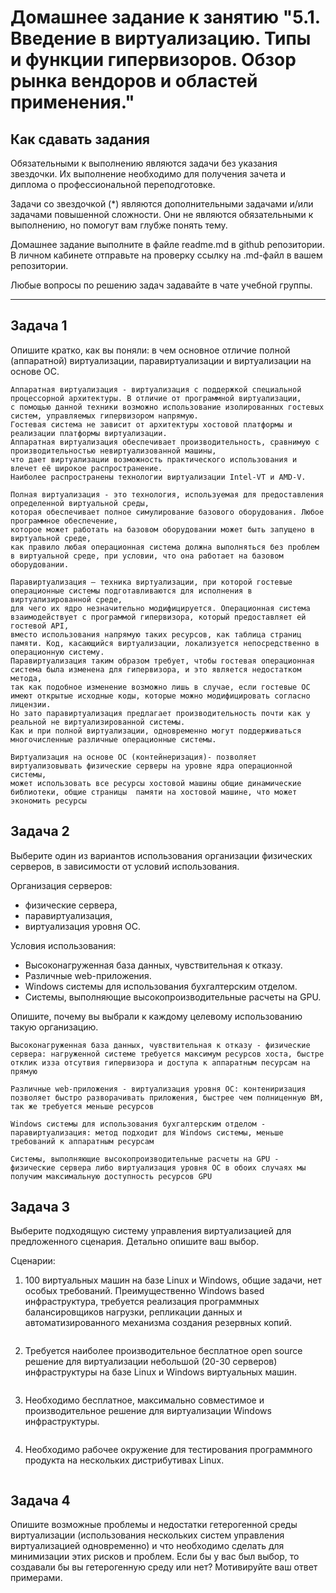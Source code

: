 
# Домашнее задание к занятию "5.1. Введение в виртуализацию. Типы и функции гипервизоров. Обзор рынка вендоров и областей применения."


## Как сдавать задания

Обязательными к выполнению являются задачи без указания звездочки. Их выполнение необходимо для получения зачета и диплома о профессиональной переподготовке.

Задачи со звездочкой (*) являются дополнительными задачами и/или задачами повышенной сложности. Они не являются обязательными к выполнению, но помогут вам глубже понять тему.

Домашнее задание выполните в файле readme.md в github репозитории. В личном кабинете отправьте на проверку ссылку на .md-файл в вашем репозитории.

Любые вопросы по решению задач задавайте в чате учебной группы.

---

## Задача 1

Опишите кратко, как вы поняли: в чем основное отличие полной (аппаратной) виртуализации, паравиртуализации и виртуализации на основе ОС.
```
Аппаратная виртуализация - виртуализация с поддержкой специальной процессорной архитектуры. В отличие от программной виртуализации, 
с помощью данной техники возможно использование изолированных гостевых систем, управляемых гипервизором напрямую.
Гостевая система не зависит от архитектуры хостовой платформы и реализации платформы виртуализации.
Аппаратная виртуализация обеспечивает производительность, сравнимую с производительностью невиртуализованной машины,
что дает виртуализации возможность практического использования и влечет её широкое распространение.
Наиболее распространены технологии виртуализации Intel-VT и AMD-V.

Полная виртуализация - это технология, используемая для предоставления определенной виртуальной среды,
которая обеспечивает полное симулирование базового оборудования. Любое программное обеспечение,
которое может работать на базовом оборудовании может быть запущено в виртуальной среде,
как правило любая операционная система должна выполняться без проблем в виртуальной среде, при условии, что она работает на базовом оборудовании.

Паравиртуализация — техника виртуализации, при которой гостевые операционные системы подготавливаются для исполнения в виртуализированной среде,
для чего их ядро незначительно модифицируется. Операционная система взаимодействует с программой гипервизора, который предоставляет ей гостевой API,
вместо использования напрямую таких ресурсов, как таблица страниц памяти. Код, касающийся виртуализации, локализуется непосредственно в операционную систему.
Паравиртуализация таким образом требует, чтобы гостевая операционная система была изменена для гипервизора, и это является недостатком метода,
так как подобное изменение возможно лишь в случае, если гостевые ОС имеют открытые исходные коды, которые можно модифицировать согласно лицензии.
Но зато паравиртуализация предлагает производительность почти как у реальной не виртуализированной системы.
Как и при полной виртуализации, одновременно могут поддерживаться многочисленные различные операционные системы.

Виртуализация на основе ОС (контейнеризация)- позволяет виртуализовывать физические серверы на уровне ядра операционной системы,
может использовать все ресурсы хостовой машины общие динамические библиотеки, общие страницы  памяти на хостовой машине, что может экономить ресурсы
```


## Задача 2

Выберите один из вариантов использования организации физических серверов, в зависимости от условий использования.

Организация серверов:
- физические сервера,
- паравиртуализация,
- виртуализация уровня ОС.

Условия использования:
- Высоконагруженная база данных, чувствительная к отказу.
- Различные web-приложения.
- Windows системы для использования бухгалтерским отделом.
- Системы, выполняющие высокопроизводительные расчеты на GPU.

Опишите, почему вы выбрали к каждому целевому использованию такую организацию.
```
Высоконагруженная база данных, чувствительная к отказу - физические сервера: нагруженной системе требуется максимум ресурсов хоста, быстре отклик изза отсутвия гипервизора и доступа к аппаратным песурсам на прямую

Различные web-приложения - виртуализация уровня ОС: контениризация позволяет быстро разворачивать приложения, быстрее чем полниценную ВМ, так же требуется меньше ресурсов

Windows системы для использования бухгалтерским отделом - паравиртуализация: метод подходит для Windows системы, меньше требований к аппаратным ресурсам

Системы, выполняющие высокопроизводительные расчеты на GPU - физические сервера либо виртуализация уровня ОС в обоих случаях мы получим максимальную доступность ресурсов GPU
```
## Задача 3

Выберите подходящую систему управления виртуализацией для предложенного сценария. Детально опишите ваш выбор.

Сценарии:

1. 100 виртуальных машин на базе Linux и Windows, общие задачи, нет особых требований. Преимущественно Windows based инфраструктура, требуется реализация программных балансировщиков нагрузки, репликации данных и автоматизированного механизма создания резервных копий.
```
```
2. Требуется наиболее производительное бесплатное open source решение для виртуализации небольшой (20-30 серверов) инфраструктуры на базе Linux и Windows виртуальных машин.
```
```
3. Необходимо бесплатное, максимально совместимое и производительное решение для виртуализации Windows инфраструктуры.
```
```
4. Необходимо рабочее окружение для тестирования программного продукта на нескольких дистрибутивах Linux.
```
```
## Задача 4

Опишите возможные проблемы и недостатки гетерогенной среды виртуализации (использования нескольких систем управления виртуализацией одновременно) и что необходимо сделать для минимизации этих рисков и проблем. Если бы у вас был выбор, то создавали бы вы гетерогенную среду или нет? Мотивируйте ваш ответ примерами.
